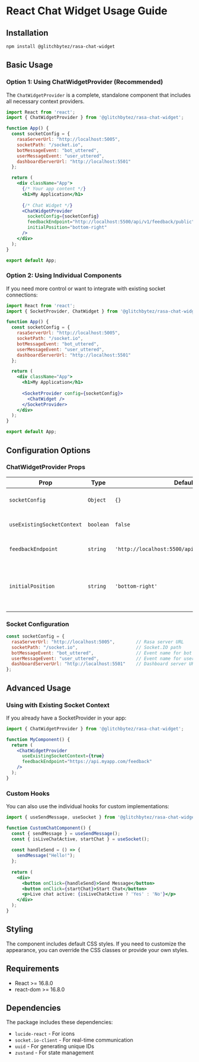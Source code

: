 # React Chat Widget Usage Guide

## Installation

```bash
npm install @glitchbytez/rasa-chat-widget
```

## Basic Usage

### Option 1: Using ChatWidgetProvider (Recommended)

The `ChatWidgetProvider` is a complete, standalone component that includes all necessary context providers.

```jsx
import React from 'react';
import { ChatWidgetProvider } from '@glitchbytez/rasa-chat-widget';

function App() {
  const socketConfig = {
    rasaServerUrl: "http://localhost:5005",
    socketPath: "/socket.io",
    botMessageEvent: "bot_uttered",
    userMessageEvent: "user_uttered",
    dashboardServerUrl: "http://localhost:5501"
  };

  return (
    <div className="App">
      {/* Your app content */}
      <h1>My Application</h1>
      
      {/* Chat Widget */}
      <ChatWidgetProvider
        socketConfig={socketConfig}
        feedbackEndpoint="http://localhost:5500/api/v1/feedback/public"
        initialPosition="bottom-right"
      />
    </div>
  );
}

export default App;
```

### Option 2: Using Individual Components

If you need more control or want to integrate with existing socket connections:

```jsx
import React from 'react';
import { SocketProvider, ChatWidget } from '@glitchbytez/rasa-chat-widget';

function App() {
  const socketConfig = {
    rasaServerUrl: "http://localhost:5005",
    socketPath: "/socket.io",
    botMessageEvent: "bot_uttered",  
    userMessageEvent: "user_uttered",
    dashboardServerUrl: "http://localhost:5501"
  };

  return (
    <div className="App">
      <h1>My Application</h1>
      
      <SocketProvider config={socketConfig}>
        <ChatWidget />
      </SocketProvider>
    </div>
  );
}

export default App;
```

## Configuration Options

### ChatWidgetProvider Props

| Prop | Type | Default | Description |
|------|------|---------|-------------|
| `socketConfig` | `Object` | `{}` | Socket.IO configuration object |
| `useExistingSocketContext` | `boolean` | `false` | Use existing SocketProvider from parent |
| `feedbackEndpoint` | `string` | `'http://localhost:5500/api/v1/feedback/public'` | API endpoint for feedback submission |
| `initialPosition` | `string` | `'bottom-right'` | Widget position: `'bottom-right'`, `'bottom-center'`, or `'bottom-left'` |

### Socket Configuration

```jsx
const socketConfig = {
  rasaServerUrl: "http://localhost:5005",        // Rasa server URL
  socketPath: "/socket.io",                      // Socket.IO path
  botMessageEvent: "bot_uttered",                // Event name for bot messages
  userMessageEvent: "user_uttered",              // Event name for user messages  
  dashboardServerUrl: "http://localhost:5501"    // Dashboard server URL for live chat
};
```

## Advanced Usage

### Using with Existing Socket Context

If you already have a SocketProvider in your app:

```jsx
import { ChatWidgetProvider } from '@glitchbytez/rasa-chat-widget';

function MyComponent() {
  return (
    <ChatWidgetProvider 
      useExistingSocketContext={true}
      feedbackEndpoint="https://api.myapp.com/feedback"
    />
  );
}
```

### Custom Hooks

You can also use the individual hooks for custom implementations:

```jsx
import { useSendMessage, useSocket } from '@glitchbytez/rasa-chat-widget';

function CustomChatComponent() {
  const { sendMessage } = useSendMessage();
  const { isLiveChatActive, startChat } = useSocket();
  
  const handleSend = () => {
    sendMessage("Hello!");
  };
  
  return (
    <div>
      <button onClick={handleSend}>Send Message</button>
      <button onClick={startChat}>Start Chat</button>
      <p>Live chat active: {isLiveChatActive ? 'Yes' : 'No'}</p>
    </div>
  );
}
```

## Styling

The component includes default CSS styles. If you need to customize the appearance, you can override the CSS classes or provide your own styles.

## Requirements

- React >= 16.8.0
- react-dom >= 16.8.0

## Dependencies

The package includes these dependencies:
- `lucide-react` - For icons
- `socket.io-client` - For real-time communication
- `uuid` - For generating unique IDs
- `zustand` - For state management 